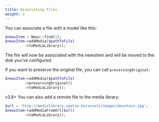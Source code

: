 ```yaml
---
title: Associating files
weight: 2
---
```


You can associate a file with a model like this:

```php
$newsItem = News::find(1);
$newsItem->addMedia($pathToFile)
         ->toMediaLibrary();
```

The file will now be associated with the newsitem and will be moved to the disk you've configured.

If you want to preserve the original file, you can call `preservingOriginal`:

```php
$newsItem->addMedia($pathToFile)
         ->preservingOriginal()
         ->toMediaLibrary();
```

<span class="badge">v3.8+</span> You can also add a remote file to the media library:

```php
$url = 'http://medialibrary.spatie.be/assets/images/mountain.jpg';
$newsItem->addMediaFromUrl($url)
         ->toMediaLibrary();
```
